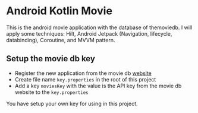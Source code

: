 # Android Kotlin Movie

This is the android movie application with the database of themoviedb. I will apply some techniques: Hilt, Android Jetpack (Navigation, lifecycle, databinding), Coroutine, and MVVM pattern.

## Setup the movie db key

* Register the new application from the movie db [website](https://www.themoviedb.org/)
* Create file name `key.properties` in the root of this project
* Add a key `moviesKey` with the value is the API key from the movie db website to the `key.properties`

You have setup your own key for using in this project.
